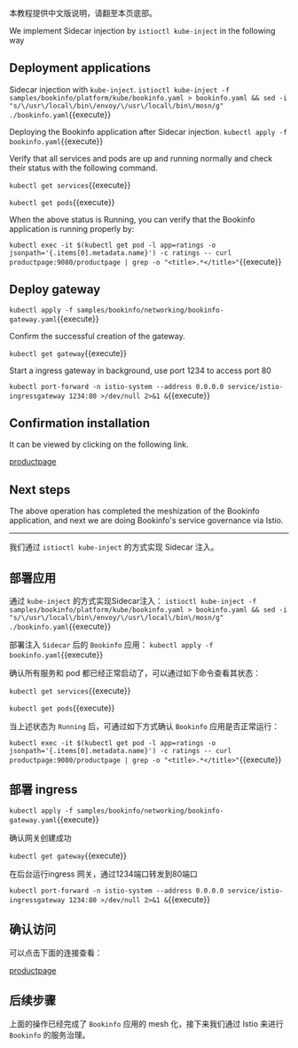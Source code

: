 本教程提供中文版说明，请翻至本页底部。

We implement Sidecar injection by `istioctl kube-inject` in the following way

## Deployment applications

Sidecar injection with `kube-inject`.
`istioctl kube-inject -f samples/bookinfo/platform/kube/bookinfo.yaml > bookinfo.yaml && sed -i "s/\/usr\/local\/bin\/envoy/\/usr\/local\/bin\/mosn/g" ./bookinfo.yaml`{{execute}}

Deploying the Bookinfo application after Sidecar injection.
`kubectl apply -f bookinfo.yaml`{{execute}}

Verify that all services and pods are up and running normally and check their status with the following command.

`kubectl get services`{{execute}}

`kubectl get pods`{{execute}}

When the above status is Running, you can verify that the Bookinfo application is running properly by:

`kubectl exec -it $(kubectl get pod -l app=ratings -o jsonpath='{.items[0].metadata.name}') -c ratings -- curl productpage:9080/productpage | grep -o "<title>.*</title>"`{{execute}}

## Deploy gateway

`kubectl apply -f samples/bookinfo/networking/bookinfo-gateway.yaml`{{execute}}

Confirm the successful creation of the gateway.

`kubectl get gateway`{{execute}}

Start a ingress gateway in background, use port 1234 to access port 80

`kubectl port-forward -n istio-system --address 0.0.0.0 service/istio-ingressgateway 1234:80 >/dev/null 2>&1 &`{{execute}}

## Confirmation installation

It can be viewed by clicking on the following link.

[productpage]({{TRAFFIC_HOST1_1234}}/productpage)

## Next steps

The above operation has completed the meshization of the Bookinfo application, and next we are doing Bookinfo's service governance via Istio.

---

我们通过 `istioctl kube-inject` 的方式实现 Sidecar 注入。

## 部署应用

通过 `kube-inject` 的方式实现Sidecar注入：
`istioctl kube-inject -f samples/bookinfo/platform/kube/bookinfo.yaml > bookinfo.yaml && sed -i "s/\/usr\/local\/bin\/envoy/\/usr\/local\/bin\/mosn/g" ./bookinfo.yaml`{{execute}}

部署注入 `Sidecar` 后的 `Bookinfo` 应用：
`kubectl apply -f bookinfo.yaml`{{execute}}

确认所有服务和 pod 都已经正常启动了，可以通过如下命令查看其状态：

`kubectl get services`{{execute}}

`kubectl get pods`{{execute}}

当上述状态为 `Running` 后，可通过如下方式确认 `Bookinfo` 应用是否正常运行：

`kubectl exec -it $(kubectl get pod -l app=ratings -o jsonpath='{.items[0].metadata.name}') -c ratings -- curl productpage:9080/productpage | grep -o "<title>.*</title>"`{{execute}}

## 部署 ingress

`kubectl apply -f samples/bookinfo/networking/bookinfo-gateway.yaml`{{execute}}

确认网关创建成功

`kubectl get gateway`{{execute}}

在后台运行ingress 网关，通过1234端口转发到80端口

`kubectl port-forward -n istio-system --address 0.0.0.0 service/istio-ingressgateway 1234:80 >/dev/null 2>&1 &`{{execute}}

## 确认访问

可以点击下面的连接查看：

[productpage]({{TRAFFIC_HOST1_1234}}/productpage)

## 后续步骤

上面的操作已经完成了 `Bookinfo` 应用的 mesh 化，接下来我们通过 Istio 来进行 `Bookinfo` 的服务治理。

